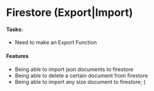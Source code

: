 # Firestore (Export|Import)

#### Tasks:
- Need to make an Export Function



#### Features
- Being able to import json documents to firestore
- Being able to delete a certain document from firestore
- Being able to import any size document to firestore; (
